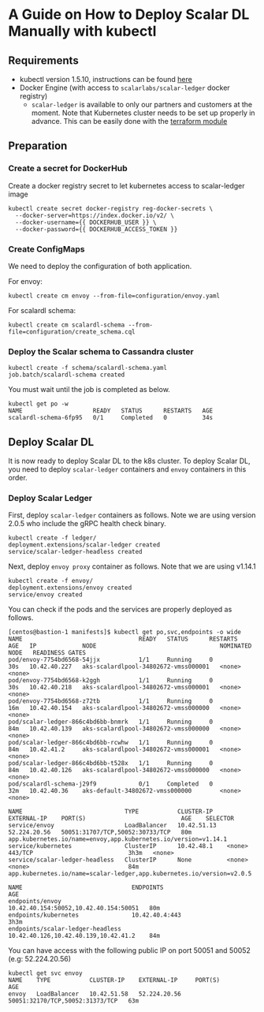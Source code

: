 # A Guide on How to Deploy Scalar DL Manually with kubectl

## Requirements

* kubectl version 1.5.10, instructions can be found [here](https://kubernetes.io/docs/tasks/tools/install-kubectl/)
* Docker Engine (with access to `scalarlabs/scalar-ledger` docker registry)
  * `scalar-ledger` is available to only our partners and customers at the moment.
Note that Kubernetes cluster needs to be set up properly in advance. This can be easily done with the [terraform module](../../docs/README.md)

## Preparation

### Create a secret for DockerHub

Create a docker registry secret to let kubernetes access to scalar-ledger image

```console
kubectl create secret docker-registry reg-docker-secrets \
  --docker-server=https://index.docker.io/v2/ \
  --docker-username={{ DOCKERHUB_USER }} \
  --docker-password={{ DOCKERHUB_ACCESS_TOKEN }}
```

### Create ConfigMaps

We need to deploy the configuration of both application.

For envoy:

```console
kubectl create cm envoy --from-file=configuration/envoy.yaml
```

For scalardl schema:

```console
kubectl create cm scalardl-schema --from-file=configuration/create_schema.cql
```

### Deploy the Scalar schema to Cassandra cluster

```console
kubectl create -f schema/scalardl-schema.yaml
job.batch/scalardl-schema created
```

You must wait until the job is completed as below.

```console
kubectl get po -w
NAME                    READY   STATUS      RESTARTS   AGE
scalardl-schema-6fp95   0/1     Completed   0          34s
```

## Deploy Scalar DL

It is now ready to deploy Scalar DL to the k8s cluster. To deploy Scalar DL, you need to deploy `scalar-ledger` containers and `envoy` containers in this order.

### Deploy Scalar Ledger

First, deploy `scalar-ledger` containers as follows. Note we are using version 2.0.5 who include the gRPC health check binary.

```console
kubectl create -f ledger/
deployment.extensions/scalar-ledger created
service/scalar-ledger-headless created
```

Next, deploy `envoy proxy` container as follows. Note that we are using v1.14.1

```console
kubectl create -f envoy/
deployment.extensions/envoy created
service/envoy created
```

You can check if the pods and the services are properly deployed as follows.

```console
[centos@bastion-1 manifests]$ kubectl get po,svc,endpoints -o wide
NAME                                 READY   STATUS      RESTARTS   AGE   IP             NODE                                   NOMINATED NODE   READINESS GATES
pod/envoy-7754bd6568-54jjx           1/1     Running     0          30s   10.42.40.227   aks-scalardlpool-34802672-vmss000001   <none>           <none>
pod/envoy-7754bd6568-k2ggh           1/1     Running     0          30s   10.42.40.218   aks-scalardlpool-34802672-vmss000001   <none>           <none>
pod/envoy-7754bd6568-z72tb           1/1     Running     0          16m   10.42.40.154   aks-scalardlpool-34802672-vmss000000   <none>           <none>
pod/scalar-ledger-866c4bd6bb-bnmrk   1/1     Running     0          84m   10.42.40.139   aks-scalardlpool-34802672-vmss000000   <none>           <none>
pod/scalar-ledger-866c4bd6bb-rcwhw   1/1     Running     0          84m   10.42.41.2     aks-scalardlpool-34802672-vmss000001   <none>           <none>
pod/scalar-ledger-866c4bd6bb-t528x   1/1     Running     0          84m   10.42.40.126   aks-scalardlpool-34802672-vmss000000   <none>           <none>
pod/scalardl-schema-j29f9            0/1     Completed   0          32m   10.42.40.36    aks-default-34802672-vmss000000        <none>           <none>

NAME                             TYPE           CLUSTER-IP    EXTERNAL-IP    PORT(S)                           AGE    SELECTOR
service/envoy                    LoadBalancer   10.42.51.13   52.224.20.56   50051:31707/TCP,50052:30733/TCP   80m    app.kubernetes.io/name=envoy,app.kubernetes.io/version=v1.14.1
service/kubernetes               ClusterIP      10.42.48.1    <none>         443/TCP                           3h3m   <none>
service/scalar-ledger-headless   ClusterIP      None          <none>         <none>                            84m    app.kubernetes.io/name=scalar-ledger,app.kubernetes.io/version=v2.0.5

NAME                               ENDPOINTS                               AGE
endpoints/envoy                    10.42.40.154:50052,10.42.40.154:50051   80m
endpoints/kubernetes               10.42.40.4:443                          3h3m
endpoints/scalar-ledger-headless   10.42.40.126,10.42.40.139,10.42.41.2    84m
```

You can have access with the following public IP on port 50051 and 50052 (e.g: 52.224.20.56)

```console
kubectl get svc envoy
NAME    TYPE           CLUSTER-IP    EXTERNAL-IP     PORT(S)                           AGE
envoy   LoadBalancer   10.42.51.58   52.224.20.56   50051:32170/TCP,50052:31373/TCP   63m
```
